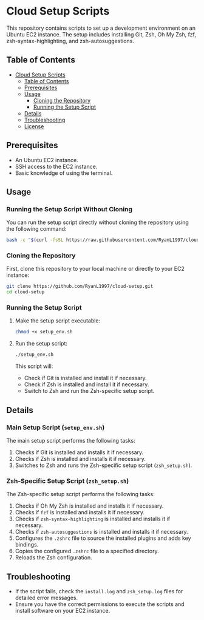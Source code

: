 # Cloud Setup Scripts

This repository contains scripts to set up a development environment on an Ubuntu EC2 instance. The setup includes installing Git, Zsh, Oh My Zsh, fzf, zsh-syntax-highlighting, and zsh-autosuggestions.

## Table of Contents

- [Cloud Setup Scripts](#cloud-setup-scripts)
  - [Table of Contents](#table-of-contents)
  - [Prerequisites](#prerequisites)
  - [Usage](#usage)
    - [Cloning the Repository](#cloning-the-repository)
    - [Running the Setup Script](#running-the-setup-script)
  - [Details](#details)
  - [Troubleshooting](#troubleshooting)
  - [License](#license)

## Prerequisites

- An Ubuntu EC2 instance.
- SSH access to the EC2 instance.
- Basic knowledge of using the terminal.

## Usage

### Running the Setup Script Without Cloning

You can run the setup script directly without cloning the repository using the following command:

```sh
bash -c "$(curl -fsSL https://raw.githubusercontent.com/RyanL1997/cloud-setup/main/setup_env.sh)"
```

### Cloning the Repository

First, clone this repository to your local machine or directly to your EC2 instance:

```sh
git clone https://github.com/RyanL1997/cloud-setup.git
cd cloud-setup
```

### Running the Setup Script

1. Make the setup script executable:

    ```sh
    chmod +x setup_env.sh
    ```

2. Run the setup script:

    ```sh
    ./setup_env.sh
    ```

    This script will:
    - Check if Git is installed and install it if necessary.
    - Check if Zsh is installed and install it if necessary.
    - Switch to Zsh and run the Zsh-specific setup script.

## Details

### Main Setup Script (`setup_env.sh`)

The main setup script performs the following tasks:

1. Checks if Git is installed and installs it if necessary.
2. Checks if Zsh is installed and installs it if necessary.
3. Switches to Zsh and runs the Zsh-specific setup script (`zsh_setup.sh`).

### Zsh-Specific Setup Script (`zsh_setup.sh`)

The Zsh-specific setup script performs the following tasks:

1. Checks if Oh My Zsh is installed and installs it if necessary.
2. Checks if `fzf` is installed and installs it if necessary.
3. Checks if `zsh-syntax-highlighting` is installed and installs it if necessary.
4. Checks if `zsh-autosuggestions` is installed and installs it if necessary.
5. Configures the `.zshrc` file to source the installed plugins and adds key bindings.
6. Copies the configured `.zshrc` file to a specified directory.
7. Reloads the Zsh configuration.

## Troubleshooting

- If the script fails, check the `install.log` and `zsh_setup.log` files for detailed error messages.
- Ensure you have the correct permissions to execute the scripts and install software on your EC2 instance.
